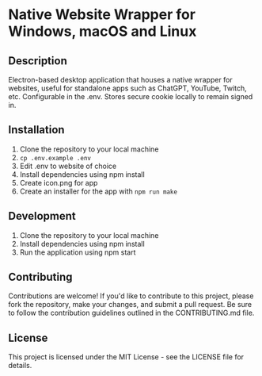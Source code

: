 # Native Website Wrapper for Windows, macOS and Linux

## Description
Electron-based desktop application that houses a native wrapper for websites, useful for standalone apps such as ChatGPT, YouTube, Twitch, etc. Configurable in the .env. Stores secure cookie locally to remain signed in.

## Installation
1. Clone the repository to your local machine
2. `cp .env.example .env`
3. Edit .env to website of choice
4. Install dependencies using npm install
5. Create icon.png for app
6. Create an installer for the app with `npm run make`

## Development
1. Clone the repository to your local machine
2. Install dependencies using npm install
3. Run the application using npm start

## Contributing
Contributions are welcome! If you'd like to contribute to this project, please fork the repository, make your changes, and submit a pull request. Be sure to follow the contribution guidelines outlined in the CONTRIBUTING.md file.

## License
This project is licensed under the MIT License - see the LICENSE file for details.
